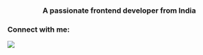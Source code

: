 <h3 align="center">A passionate frontend developer from India</h3>

<h3 align="left">Connect with me:</h3>
<p align="left">
</p>
<img src="https://letsenhance.io/static/73136da51c245e80edc6ccfe44888a99/396e9/MainBefore.jpg" />
